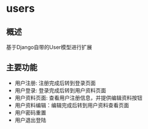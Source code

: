 # users
## 概述
基于Django自带的User模型进行扩展

## 主要功能
- 用户注册: 注册完成后转到登录页面 
- 用户登录: 登录完成后转到用户资料页面
- 用户资料页面: 查看用户注册信息，并提供编辑资料按钮
- 用户资料编辑：编辑完成后转到用户资料查看页面
- 用户密码重置
- 用户退出登陆
